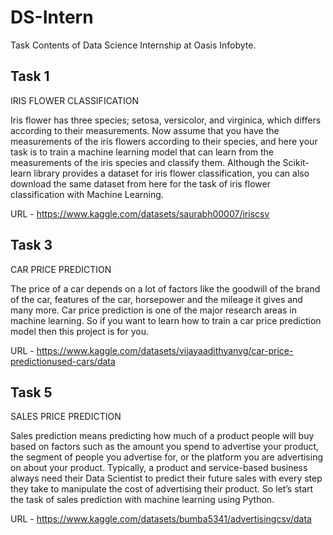 # DS-Intern
Task Contents of Data Science Internship at Oasis Infobyte.

Task 1 
------
IRIS FLOWER CLASSIFICATION

Iris flower has three species; setosa, versicolor, and virginica, which differs according to their
measurements. Now assume that you have the measurements of the iris flowers according to
their species, and here your task is to train a machine learning model that can learn from the
measurements of the iris species and classify them.
Although the Scikit-learn library provides a dataset for iris flower classification, you can also
download the same dataset from here for the task of iris flower classification with Machine
Learning. 

URL - https://www.kaggle.com/datasets/saurabh00007/iriscsv

Task 3
------
CAR PRICE PREDICTION
 
The price of a car depends on a lot of factors like the goodwill of the brand of the car,
features of the car, horsepower and the mileage it gives and many more. Car price
prediction is one of the major research areas in machine learning. So if you want to learn
how to train a car price prediction model then this project is for you.

URL - https://www.kaggle.com/datasets/vijayaadithyanvg/car-price-predictionused-cars/data

Task 5
------
SALES PRICE PREDICTION
 
Sales prediction means predicting how much of a product people will buy based on factors
such as the amount you spend to advertise your product, the segment of people you
advertise for, or the platform you are advertising on about your product.
Typically, a product and service-based business always need their Data Scientist to predict
their future sales with every step they take to manipulate the cost of advertising their
product. So let’s start the task of sales prediction with machine learning using Python.

URL - https://www.kaggle.com/datasets/bumba5341/advertisingcsv/data


